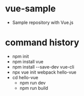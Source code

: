 # vue-sample
* Sample repository with Vue.js

# command history
* npm init
* npm install vue
* npm install --save-dev vue-cli
* npx vue init webpack hello-vue
* cd hello-vue
  * npm run dev
  * npm run build

